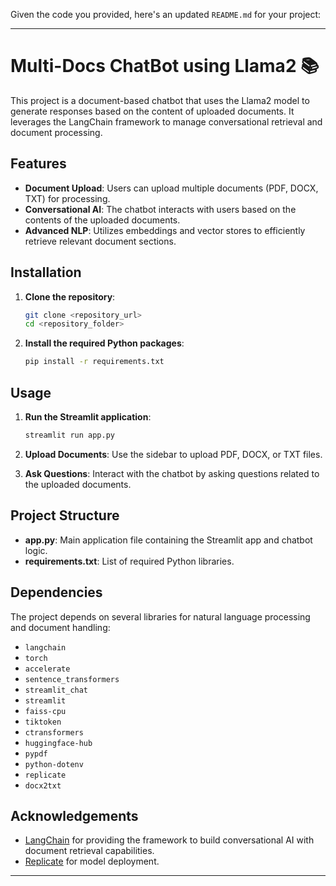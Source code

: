 Given the code you provided, here's an updated `README.md` for your project:

---

# Multi-Docs ChatBot using Llama2 :books:

This project is a document-based chatbot that uses the Llama2 model to generate responses based on the content of uploaded documents. It leverages the LangChain framework to manage conversational retrieval and document processing.

## Features

- **Document Upload**: Users can upload multiple documents (PDF, DOCX, TXT) for processing.
- **Conversational AI**: The chatbot interacts with users based on the contents of the uploaded documents.
- **Advanced NLP**: Utilizes embeddings and vector stores to efficiently retrieve relevant document sections.

## Installation

1. **Clone the repository**:
   ```bash
   git clone <repository_url>
   cd <repository_folder>
   ```

2. **Install the required Python packages**:
   ```bash
   pip install -r requirements.txt
   ```

## Usage

1. **Run the Streamlit application**:
   ```bash
   streamlit run app.py
   ```

2. **Upload Documents**: Use the sidebar to upload PDF, DOCX, or TXT files.

3. **Ask Questions**: Interact with the chatbot by asking questions related to the uploaded documents.

## Project Structure

- **app.py**: Main application file containing the Streamlit app and chatbot logic.
- **requirements.txt**: List of required Python libraries.

## Dependencies

The project depends on several libraries for natural language processing and document handling:

- `langchain`
- `torch`
- `accelerate`
- `sentence_transformers`
- `streamlit_chat`
- `streamlit`
- `faiss-cpu`
- `tiktoken`
- `ctransformers`
- `huggingface-hub`
- `pypdf`
- `python-dotenv`
- `replicate`
- `docx2txt`

## Acknowledgements

- [LangChain](https://github.com/hwchase17/langchain) for providing the framework to build conversational AI with document retrieval capabilities.
- [Replicate](https://replicate.com/) for model deployment.

---
